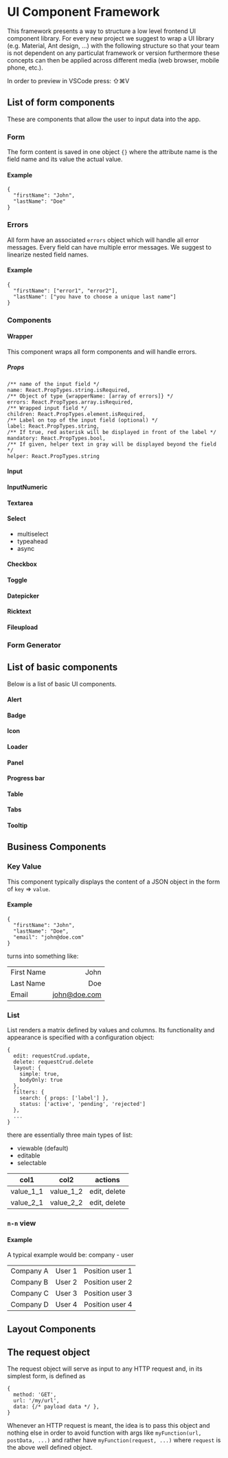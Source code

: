 # UI Component Framework


This framework presents a way to structure a low level frontend UI component library. For every new project we suggest to wrap a UI library (e.g. Material, Ant design, ...) with the following structure so that your team is not dependent on any particulat framework or version furthermore these concepts can then be applied across different media (web browser, mobile phone, etc.).

In order to preview in VSCode press: ⇧⌘V

## List of form components

These are components that allow the user to input data into the app.

### Form

The form content is saved in one object `{}` where the attribute name is the field name and its value the actual value.

#### Example

```
{
  "firstName": "John",
  "lastName": "Doe"
}
```

### Errors

All form have an associated `errors` object which will handle all error messages. Every field can have multiple error messages. We suggest to linearize nested field names.

#### Example

```
{
  "firstName": ["error1", "error2"],
  "lastName": ["you have to choose a unique last name"]
}
```

### Components

#### Wrapper

This component wraps all form components and will handle errors.

##### Props
```
/** name of the input field */
name: React.PropTypes.string.isRequired,
/** Object of type {wrapperName: [array of errors]} */
errors: React.PropTypes.array.isRequired,
/** Wrapped input field */
children: React.PropTypes.element.isRequired,
/** Label on top of the input field (optional) */
label: React.PropTypes.string,
/** If true, red asterisk will be displayed in front of the label */
mandatory: React.PropTypes.bool,
/** If given, helper text in gray will be displayed beyond the field */
helper: React.PropTypes.string
```

#### Input

#### InputNumeric

#### Textarea

#### Select

* multiselect
* typeahead
* async

#### Checkbox

#### Toggle

#### Datepicker

#### Ricktext

#### Fileupload

### Form Generator

## List of basic components

Below is a list of basic UI components.

#### Alert

#### Badge

#### Icon

#### Loader

#### Panel

#### Progress bar

#### Table

#### Tabs

#### Tooltip

## Business Components

### Key Value

This component typically displays the content of a JSON object in the form of `key` => `value`.

#### Example

```
{
  "firstName": "John",
  "lastName": "Doe",
  "email": "john@doe.com"
}
```

turns into something like:

|               |              |
| ------------- |-------------:|
| First Name    | John         |
| Last Name     | Doe          |
| Email         | john@doe.com |

### List

List renders a matrix defined by values and columns.
Its functionality and appearance is specified with a configuration object:

```
{
  edit: requestCrud.update,
  delete: requestCrud.delete
  layout: {
    simple: true,
    bodyOnly: true
  },
  filters: {
    search: { props: ['label'] },
    status: ['active', 'pending', 'rejected']
  },
  ...
}
```

there are essentially three main types of list:

* viewable (default)
* editable
* selectable


| col1          | col2         | actions
| ------------- |--------------|--------------|
| value_1_1     | value_1_2    | edit, delete
| value_2_1     | value_2_2    | edit, delete


### `n-n` view

#### Example

A typical example would be: company - user

|              |            |                    |
| ------------- |----------:|-------------------:|
| Company A    | User 1     | Position user 1    |
| Company B    | User 2     | Position user 2    |
| Company C    | User 3     | Position user 3    |
| Company D    | User 4     | Position user 4    |

## Layout Components

## The request object

The request object will serve as input to any HTTP request and, in its simplest form, is defined as

```
{
  method: 'GET',
  url: '/my/url',
  data: {/* payload data */ },
}
```

Whenever an HTTP request is meant, the idea is to pass this object and nothing else in order to avoid function with args like `myFunction(url, postData, ...)` and rather have `myFunction(request, ...)` where `request` is the above well defined object.
